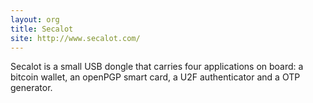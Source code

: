 ```yaml
---
layout: org
title: Secalot
site: http://www.secalot.com/
---
```

Secalot is a small USB dongle that carries four applications on board: a bitcoin wallet, an openPGP smart card, a U2F authenticator and a OTP generator.